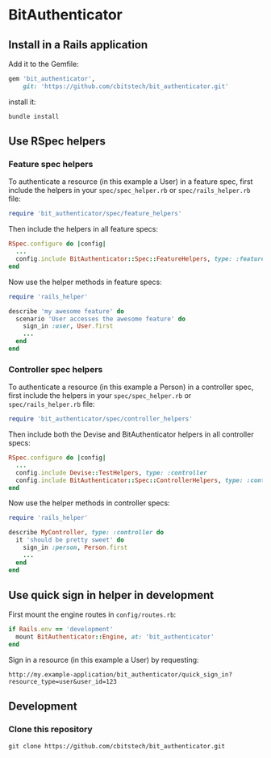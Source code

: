 # BitAuthenticator

## Install in a Rails application

Add it to the Gemfile:

```ruby
gem 'bit_authenticator',
    git: 'https://github.com/cbitstech/bit_authenticator.git'
```

install it:

    bundle install

## Use RSpec helpers

### Feature spec helpers

To authenticate a resource (in this example a User) in a feature spec, first
include the helpers in your `spec/spec_helper.rb` or `spec/rails_helper.rb`
file:

```ruby
require 'bit_authenticator/spec/feature_helpers'
```

Then include the helpers in all feature specs:

```ruby
RSpec.configure do |config|
  ...
  config.include BitAuthenticator::Spec::FeatureHelpers, type: :feature
end
```

Now use the helper methods in feature specs:

```ruby
require 'rails_helper'

describe 'my awesome feature' do
  scenario 'User accesses the awesome feature' do
    sign_in :user, User.first
    ...
  end
end
```

### Controller spec helpers

To authenticate a resource (in this example a Person) in a controller spec,
first include the helpers in your `spec/spec_helper.rb` or
`spec/rails_helper.rb` file:

```ruby
require 'bit_authenticator/spec/controller_helpers'
```

Then include both the Devise and BitAuthenticator helpers in all controller
specs:

```ruby
RSpec.configure do |config|
  ...
  config.include Devise::TestHelpers, type: :controller
  config.include BitAuthenticator::Spec::ControllerHelpers, type: :controller
end
```

Now use the helper methods in controller specs:

```ruby
require 'rails_helper'

describe MyController, type: :controller do
  it 'should be pretty sweet' do
    sign_in :person, Person.first
    ...
  end
end
```

## Use quick sign in helper in development

First mount the engine routes in `config/routes.rb`:

```ruby
if Rails.env == 'development'
  mount BitAuthenticator::Engine, at: 'bit_authenticator'
end
```

Sign in a resource (in this example a User) by requesting:

    http://my.example-application/bit_authenticator/quick_sign_in?resource_type=user&user_id=123

## Development

### Clone this repository

    git clone https://github.com/cbitstech/bit_authenticator.git
